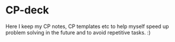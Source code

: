 # CP-deck
Here I keep my CP notes, CP templates etc to help myself speed up problem solving in the future and to avoid repetitive tasks. :)
